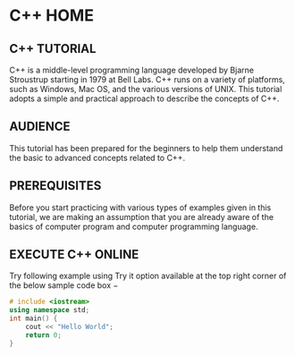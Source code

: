 # C++ HOME
## C++ TUTORIAL
C++ is a middle-level programming language
developed by Bjarne Stroustrup starting in 1979 at
Bell Labs. C++ runs on a variety of platforms, such
as Windows, Mac OS, and the various versions of
UNIX. This tutorial adopts a simple and practical
approach to describe the concepts of C++.
## AUDIENCE
This tutorial has been prepared for the beginners to
help them understand the basic to advanced
concepts related to C++.
## PREREQUISITES
Before you start practicing with various types of
examples given in this tutorial, we are making an
assumption that you are already aware of the basics
of computer program and computer programming
language.
## EXECUTE C++ ONLINE
Try following example using Try it option available
at the top right corner of the below sample code
box −
```cpp
# include <iostream>
using namespace std;
int main() {
    cout << "Hello World";
    return 0;
}
```
